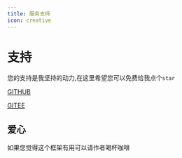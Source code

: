 ```yaml
---
title: 服务支持
icon: creative
---
```


# 支持
您的支持是我坚持的动力,在这里希望您可以免费给我点个`star`

[GITHUB](https://github.com/xuejmnet/easy-query)

[GITEE](https://gitee.com/xuejm/easy-query)


## 爱心
如果您觉得这个框架有用可以请作者喝杯咖啡

<img :src="$withBase('/images/wx.jpg')" class="no-zoom" style="width:200px;">

<img :src="$withBase('/images/zfb.jpg')" class="no-zoom" style="width:200px;">



<!-- 
::: code-tabs
@tab 对象模式

@tab lambda模式
@tab proxy模式
@tab 属性模式


::: 

::: tip 说明!!!
> 代理模式下`where`的第一个参数是`filter`过滤器,第二个参数开始才是真正的表
:::






::: tabs

@tab entity


编写中...
@tab lambda
编写中...
@tab client
编写中...

:::

-->
